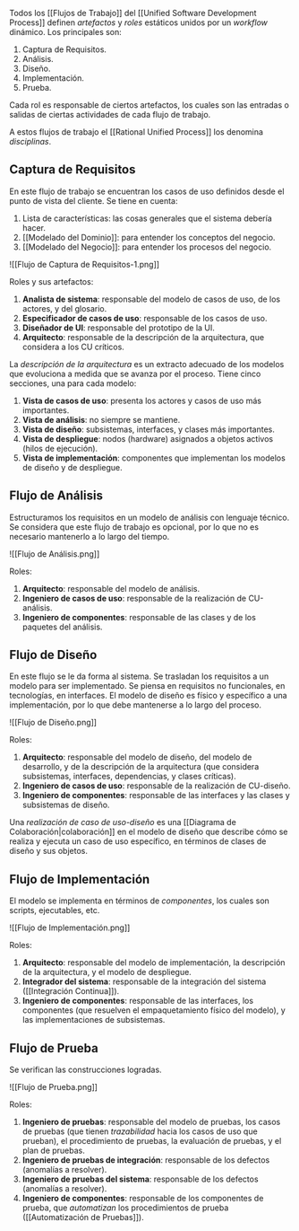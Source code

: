 Todos los [[Flujos de Trabajo]] del [[Unified Software Development Process]] definen *artefactos* y *roles* estáticos unidos por un *workflow* dinámico. Los principales son:

1. Captura de Requisitos.
2. Análisis.
3. Diseño.
4. Implementación.
5. Prueba.

Cada rol es responsable de ciertos artefactos, los cuales son las entradas o salidas de ciertas actividades de cada flujo de trabajo.

A estos flujos de trabajo el [[Rational Unified Process]] los denomina *disciplinas*.

## Captura de Requisitos

En este flujo de trabajo se encuentran los casos de uso definidos desde el punto de vista del cliente. Se tiene en cuenta:

1. Lista de características: las cosas generales que el sistema debería hacer.
2. [[Modelado del Dominio]]: para entender los conceptos del negocio.
3. [[Modelado del Negocio]]: para entender los procesos del negocio.

![[Flujo de Captura de Requisitos-1.png]]

Roles y sus artefactos:

1. **Analista de sistema**: responsable del modelo de casos de uso, de los actores, y del glosario.
2. **Especificador de casos de uso**: responsable de los casos de uso.
3. **Diseñador de UI**: responsable del prototipo de la UI.
4. **Arquitecto**: responsable de la descripción de la arquitectura, que considera a los CU críticos.

La *descripción de la arquitectura* es un extracto adecuado de los modelos que evoluciona a medida que se avanza por el proceso. Tiene cinco secciones, una para cada modelo:

1. **Vista de casos de uso**: presenta los actores y casos de uso más importantes.
2. **Vista de análisis**: no siempre se mantiene.
3. **Vista de diseño**: subsistemas, interfaces, y clases más importantes.
4. **Vista de despliegue**: nodos (hardware) asignados a objetos activos (hilos de ejecución).
5. **Vista de implementación**: componentes que implementan los modelos de diseño y de despliegue.

## Flujo de Análisis

Estructuramos los requisitos en un modelo de análisis con lenguaje técnico. Se considera que este flujo de trabajo es opcional, por lo que no es necesario mantenerlo a lo largo del tiempo.

![[Flujo de Análisis.png]]

Roles:

1. **Arquitecto**: responsable del modelo de análisis.
2. **Ingeniero de casos de uso**: responsable de la realización de CU-análisis.
3. **Ingeniero de componentes**: responsable de las clases y de los paquetes del análisis.

## Flujo de Diseño

En este flujo se le da forma al sistema. Se trasladan los requisitos a un modelo para ser implementado. Se piensa en requisitos no funcionales, en tecnologías, en interfaces. El modelo de diseño es físico y específico a una implementación, por lo que debe mantenerse a lo largo del proceso.

![[Flujo de Diseño.png]]

Roles:

1. **Arquitecto**: responsable del modelo de diseño, del modelo de desarrollo, y de la descripción de la arquitectura (que considera subsistemas, interfaces, dependencias, y clases críticas).
2. **Ingeniero de casos de uso**: responsable de la realización de CU-diseño.
3. **Ingeniero de componentes**: responsable de las interfaces y las clases y subsistemas de diseño.

Una *realización de caso de uso-diseño* es una [[Diagrama de Colaboración|colaboración]] en el modelo de diseño que describe cómo se realiza y ejecuta un caso de uso específico, en términos de clases de diseño y sus objetos.

## Flujo de Implementación

El modelo se implementa en términos de *componentes*, los cuales son scripts, ejecutables, etc.

![[Flujo de Implementación.png]]

Roles:

1. **Arquitecto**: responsable del modelo de implementación, la descripción de la arquitectura, y el modelo de despliegue.
2. **Integrador del sistema**: responsable de la integración del sistema ([[Integración Continua]]).
3. **Ingeniero de componentes**: responsable de las interfaces, los componentes (que resuelven el empaquetamiento físico del modelo), y las implementaciones de subsistemas.

## Flujo de Prueba

Se verifican las construcciones logradas.

![[Flujo de Prueba.png]]

Roles:

1. **Ingeniero de pruebas**: responsable del modelo de pruebas, los casos de pruebas (que tienen *trazabilidad* hacia los casos de uso que prueban), el procedimiento de pruebas, la evaluación de pruebas, y el plan de pruebas.
2. **Ingeniero de pruebas de integración**: responsable de los defectos (anomalías a resolver).
3. **Ingeniero de pruebas del sistema**: responsable de los defectos (anomalías a resolver).
4. **Ingeniero de componentes**: responsable de los componentes de prueba, que *automatizan* los procedimientos de prueba ([[Automatización de Pruebas]]).
